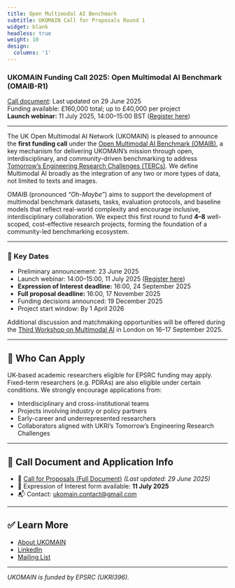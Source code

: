 ```yaml
---
title: Open Multimodal AI Benchmark
subtitle: UKOMAIN Call for Proposals Round 1
widget: blank
headless: true
weight: 10
design:
  columns: '1'
---
```



### UKOMAIN Funding Call 2025: Open Multimodal AI Benchmark (OMAIB-R1)

[Call document](https://docs.google.com/document/d/1T_ZJT6QrcKrfEPgerwI9ZokVyo2xwnuaOEJFmmzoG88/edit?usp=sharing): Last updated on 29 June 2025  
Funding available: £160,000 total; up to £40,000 per project  
**Launch webinar:** 11 July 2025, 14:00–15:00 BST ([Register here](https://forms.gle/Aih9sceoD1ZsvzGDA))

---

The UK Open Multimodal AI Network (UKOMAIN) is pleased to announce the **first funding call** under the [Open Multimodal AI Benchmark (OMAIB)](https://multimodalai.github.io/omaib/), a key mechanism for delivering UKOMAIN’s mission through open, interdisciplinary, and community-driven benchmarking to address [Tomorrow’s Engineering Research Challenges (TERCs)](https://www.ukri.org/publications/tomorrows-engineering-research-challenges/). We define Multimodal AI broadly as the integration of any two or more types of data, not limited to texts and images.

OMAIB (pronounced *“Oh-Maybe”*) aims to support the development of multimodal benchmark datasets, tasks, evaluation protocols, and baseline models that reflect real-world complexity and encourage inclusive, interdisciplinary collaboration. We expect this first round to fund **4–8** well-scoped, cost-effective research projects, forming the foundation of a community-led benchmarking ecosystem.

---

### 📅 Key Dates

- Preliminary announcement: 23 June 2025  
- Launch webinar: 14:00–15:00, 11 July 2025 ([Register here](https://forms.gle/Aih9sceoD1ZsvzGDA))  
- **Expression of Interest deadline:** 16:00, 24 September 2025  
- **Full proposal deadline:** 16:00, 17 November 2025  
- Funding decisions announced: 19 December 2025  
- Project start window: By 1 April 2026

Additional discussion and matchmaking opportunities will be offered during the [Third Workshop on Multimodal AI](https://multimodalai.github.io/multimodalai25/) in London on 16–17 September 2025.

---

## 📌 Who Can Apply

UK-based academic researchers eligible for EPSRC funding may apply. Fixed-term researchers (e.g. PDRAs) are also eligible under certain conditions. We strongly encourage applications from:

- Interdisciplinary and cross-institutional teams  
- Projects involving industry or policy partners  
- Early-career and underrepresented researchers  
- Collaborators aligned with UKRI’s Tomorrow’s Engineering Research Challenges

---

## 📎 Call Document and Application Info

- 📄 [Call for Proposals (Full Document)](https://docs.google.com/document/d/1T_ZJT6QrcKrfEPgerwI9ZokVyo2xwnuaOEJFmmzoG88/edit?usp=sharing) *(Last updated: 29 June 2025)*
- 📑 Expression of Interest form available: **11 July 2025**
- 📬 Contact: [ukomain.contact@gmail.com](mailto:ukomain.contact@gmail.com)

---

## ✅ Learn More

- [About UKOMAIN](https://multimodalai.github.io/)  
- [LinkedIn](https://www.linkedin.com/company/ukomain)  
- [Mailing List](https://groups.google.com/a/sheffield.ac.uk/g/multimodal-ai-community-group)

---

*UKOMAIN is funded by EPSRC (UKRI396).*

